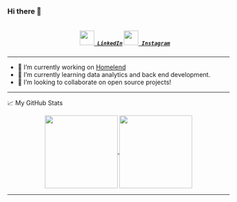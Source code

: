 
### Hi there 👋

<h5 align="center">
  <code>
    <a href="https://www.linkedin.com/in/matheus-dos-reis-souza-oliveira-0b44721b5/" title="LinkedIn Profile"><img width="33" src="https://github.com/zumrudu-anka/zumrudu-anka/blob/master/images/linkedin.svg"> LinkedIn</a></code>
  <code><a href="https://www.instagram.com/_reis_matheus/?hl=pt-br" title="Instagram Profile"><img width="33" src="https://github.com/zumrudu-anka/zumrudu-anka/blob/master/images/instagram.svg"> Instagram</a></code>
</h5>
<hr>

- 🔭 I’m currently working on [Homelend](https://hl.homelend.com.br/)
- 🌱 I’m currently learning data analytics and back end development.
- 👯 I’m looking to collaborate on open source projects!

<hr>

📈 My GitHub Stats

<p align=center>
  <a href="https://github.com/anuraghazra/github-readme-stats" title="Go to Source" target="_blank">
    <img height=165 align="center" src="https://github-readme-stats.vercel.app/api?username=matheusreis-oliveira&show_icons=true&theme=react">
  </a>
  <a href="https://github.com/anuraghazra/github-readme-stats" target="_blank">
  <img height=165 align="center" src="https://github-readme-stats.vercel.app/api/top-langs/?username=matheusreis-oliveira&layout=compact&theme=react" />
  </a>
</p>
<hr>
